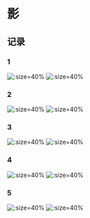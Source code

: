 # 影

## 记录

<!-- tabs:start -->

### **1**

![](../../assets/AI/00126-869038319.png ':size=40%')
![](../../assets/AI/00125-869038318.png ':size=40%')

### **2**

![](../../assets/AI/00124-869038317.png ':size=40%')
![](../../assets/AI/00129-869038322.png ':size=40%')

### **3**

![](../../assets/AI/00127-869038320.png ':size=40%')
![](../../assets/AI/00121-4205546296.png ':size=40%')

### **4**

![](../../assets/AI/00144-581007994.png ':size=40%')
![](../../assets/AI/00145-871843984.png ':size=40%')

### **5**

![](../../assets/AI/00146-871843992.png ':size=40%')
![](../../assets/AI/00148-871843993.png ':size=40%')

<!-- tabs:end -->